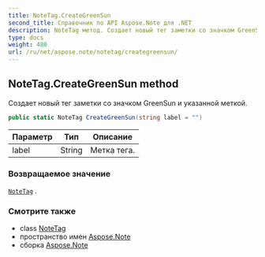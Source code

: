 ```yaml
---
title: NoteTag.CreateGreenSun
second_title: Справочник по API Aspose.Note для .NET
description: NoteTag метод. Создает новый тег заметки со значком GreenSun и указанной меткой.
type: docs
weight: 480
url: /ru/net/aspose.note/notetag/creategreensun/
---
```

## NoteTag.CreateGreenSun method

Создает новый тег заметки со значком GreenSun и указанной меткой.

```csharp
public static NoteTag CreateGreenSun(string label = "")
```

| Параметр | Тип | Описание |
| --- | --- | --- |
| label | String | Метка тега. |

### Возвращаемое значение

[`NoteTag`](../) .

### Смотрите также

* class [NoteTag](../)
* пространство имен [Aspose.Note](../../notetag/)
* сборка [Aspose.Note](../../../)


